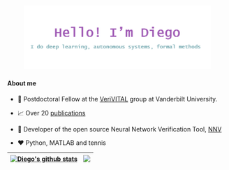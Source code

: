 <p align="center"><a href="https://mldiego.github.io"><img width="85%" alt="Hello, I'm  Diego!" src="diegoT.png" /></a></p>


#### About me

- 💼 Postdoctoral Fellow at the [VeriVITAL](http://www.taylortjohnson.com/) group at Vanderbilt University.

- 📈 Over 20 [publications](https://scholar.google.com/citations?user=kgpZCIAAAAAJ&hl=en)

- 🤵 Developer of the open source Neural Network Verification Tool, [NNV](https://github.com/verivital/nnv)

- ❤️ Python, MATLAB and tennis

| <a href="https://github.com/mldiego"><img align="center" src="https://github-readme-stats.vercel.app/api?username=mldiego&show_icons=true&include_all_commits=true&theme=buefy&hide_border=true&count_private=true" alt="Diego's github stats" /></a> | <a href="https://github.com/mldiego"><img align="center" src="https://github-readme-stats.vercel.app/api/top-langs/?username=mldiego&layout=compact&theme=buefy&hide_border=true&count_private=true" /></a> |
| ------------- | ------------- |

